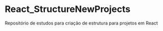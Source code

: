 # React_StructureNewProjects
Repositório de estudos para criação de estrutura para projetos em React
